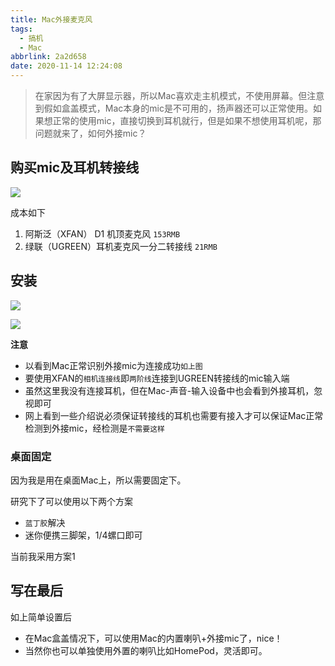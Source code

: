 ```yaml
---
title: Mac外接麦克风
tags:
  - 搞机
  - Mac
abbrlink: 2a2d658
date: 2020-11-14 12:24:08
---
```

>  在家因为有了大屏显示器，所以Mac喜欢走主机模式，不使用屏幕。但注意到假如盒盖模式，Mac本身的mic是不可用的，扬声器还可以正常使用。如果想正常的使用mic，直接切换到耳机就行，但是如果不想使用耳机呢，那问题就来了，如何外接mic？

## 购买mic及耳机转接线


![](https://static.1991421.cn/2020/2020-11-14-123022.jpeg)


成本如下

1. 阿斯泛（XFAN） D1 机顶麦克风 `153RMB`
2. 绿联（UGREEN）耳机麦克风一分二转接线 `21RMB`

## 安装


![](https://static.1991421.cn/2020/2020-11-14-124135.jpeg)


![](https://static.1991421.cn/2020/2020-11-14-124248.jpeg)


**注意**
- 以看到Mac正常识别外接mic为连接成功`如上图`
- 要使用XFAN的`相机连接线`即`两阶线`连接到UGREEN转接线的mic输入端
- 虽然这里我没有连接耳机，但在Mac-声音-输入设备中也会看到外接耳机，忽视即可
- 网上看到一些介绍说必须保证转接线的耳机也需要有接入才可以保证Mac正常检测到外接mic，经检测是`不需要这样`

### 桌面固定
因为我是用在桌面Mac上，所以需要固定下。

研究下了可以使用以下两个方案

- `蓝丁胶`解决
- 迷你便携三脚架，1/4螺口即可

当前我采用方案1


## 写在最后
如上简单设置后
- 在Mac盒盖情况下，可以使用Mac的内置喇叭+外接mic了，nice！
- 当然你也可以单独使用外置的喇叭比如HomePod，灵活即可。
